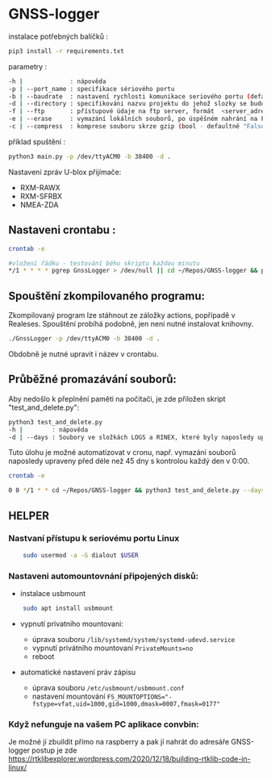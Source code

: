 # GNSS-logger

instalace potřebných balíčků :

```bash
pip3 install -r requirements.txt
```

parametry :

```bash
-h |             : nápověda
-p | --port_name : specifikace sériového portu
-b | --baudrate  : nastavení rychlosti komunikace seriového portu (defaultně 38400)
-d | --directory : specifikováni nazvu projektu do jehož slozky se budou data ukládat (defaultně "Test")
-f | --ftp       : přístupové údaje na ftp server, formát  <server_adress>::<user_name>::<password> (defaultně None)
-e | --erase     : vymazání lokálních souborů, po úspěšném nahrání na FTP server
-c | --compress  : komprese souboru skrze gzip (bool - defaultně "False")
```

příklad spuštění :

```bash
python3 main.py -p /dev/ttyACM0 -b 38400 -d .
```

Nastavení zpráv U-blox přijímače:

- RXM-RAWX
- RXM-SFRBX
- NMEA-ZDA

## Nastaveni crontabu :

```bash
crontab -e

#vložení řádku - testování běhu skriptu každou minutu
*/1 * * * * pgrep GnssLogger > /dev/null || cd ~/Repos/GNSS-logger && python3 main.py -p /dev/ttyACM0 -b 38400 -f <server_adress>::<user_name>::<password>
```

## Spouštění zkompilovaného programu:

Zkompilovaný program lze stáhnout ze záložky actions, popřípadě v Realeses.
Spouštění probíhá podobně, jen není nutné instalovat knihovny.

```bash
./GnssLogger -p /dev/ttyACM0 -b 38400 -d .
```

Obdobně je nutné upravit i název v crontabu.

## Průběžné promazávání souborů:

Aby nedošlo k přeplnění paměti na počítači, je zde přiložen skript "test_and_delete.py":

```bash
python3 test_and_delete.py
-h |        : nápověda
-d | --days : Soubory ve složkách LOGS a RINEX, které byly naposledy upraveny déle než je stanovený počet dnů budou vymazány. Defaultně 30 dnů.
```

Tuto úlohu je možné automatizovat v cronu, např. vymazání souborů naposledy upraveny před déle než 45 dny s kontrolou každý den v 0:00.

```bash
crontab -e

0 0 */1 * * cd ~/Repos/GNSS-logger && python3 test_and_delete.py --days 45
```

## HELPER

### Nastvaní přístupu k seriovému portu Linux

```bash
    sudo usermod -a -G dialout $USER
```

### Nastaveni automountovnání připojených disků:

- instalace usbmount

```bash
    sudo apt install usbmount
```

- vypnutí privatniho mountovani:

  - úprava souboru `/lib/systemd/system/systemd-udevd.service`
  - vypnutí privátního mountovaní `PrivateMounts=no`
  - reboot

- automatické nastavení práv zápisu
  - úprava souboru `/etc/usbmount/usbmount.conf`
  - nastavení mountování `FS_MOUNTOPTIONS="-fstype=vfat,uid=1000,gid=1000,dmask=0007,fmask=0177"`

### Když nefunguje na vašem PC aplikace convbin:

Je možné jí zbuildit přímo na raspberry a pak jí nahrát do adresáře GNSS-logger
postup je zde https://rtklibexplorer.wordpress.com/2020/12/18/building-rtklib-code-in-linux/
